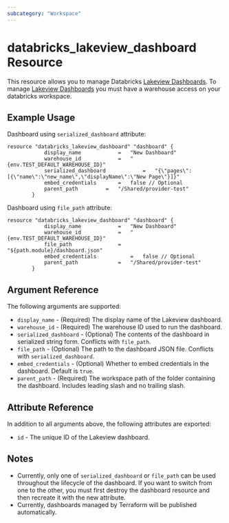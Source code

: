 ```yaml
---
subcategory: "Workspace"
---
```

# databricks_lakeview_dashboard Resource

This resource allows you to manage Databricks [Lakeview Dashboards](https://docs.databricks.com/api/workspace/lakeview). To manage [Lakeview Dashboards](https://docs.databricks.com/api/workspace/lakeview) you must have a warehouse access on your databricks workspace.

## Example Usage

Dashboard using `serialized_dashboard` attribute:

```hcl
resource "databricks_lakeview_dashboard" "dashboard" {
			display_name			= 	"New Dashboard"
			warehouse_id			=	"{env.TEST_DEFAULT_WAREHOUSE_ID}"
			serialized_dashboard	        =	"{\"pages\":[{\"name\":\"new_name\",\"displayName\":\"New Page\"}]}"
			embed_credentials		=	false // Optional
			parent_path			= 	"/Shared/provider-test"
		}
```

Dashboard using `file_path` attribute:

```hcl
resource "databricks_lakeview_dashboard" "dashboard" {
            display_name			= 	"New Dashboard"
            warehouse_id			=	"{env.TEST_DEFAULT_WAREHOUSE_ID}"
            file_path				=	"${path.module}/dashboard.json"
            embed_credentials   		=	false // Optional
            parent_path				= 	"/Shared/provider-test"
        }
```


## Argument Reference

The following arguments are supported:

* `display_name` - (Required) The display name of the Lakeview dashboard.
* `warehouse_id` - (Required) The warehouse ID used to run the dashboard.
* `serialized_dashboard` - (Optional) The contents of the dashboard in serialized string form. Conflicts with `file_path`.
* `file_path` - (Optional) The path to the dashboard JSON file. Conflicts with `serialized_dashboard`.
* `embed_credentials` - (Optional) Whether to embed credentials in the dashboard. Default is `true`.
* `parent_path` - (Required) The workspace path of the folder containing the dashboard. Includes leading slash and no trailing slash.

## Attribute Reference

In addition to all arguments above, the following attributes are exported:

* `id` - The unique ID of the Lakeview dashboard.

## Notes
* Currently, only one of `serialized_dashboard` or `file_path` can be used throughout the lifecycle of the dashboard. If you want to switch from one to the other, you must first destroy the dashboard resource and then recreate it with the new attribute.
* Currently, dashboards managed by Terraform will be published automatically.